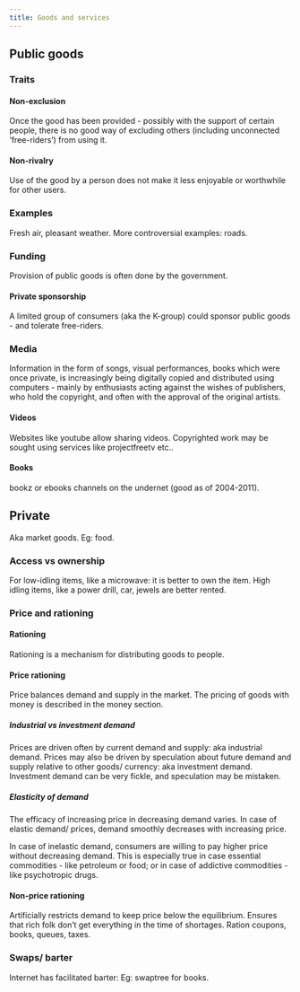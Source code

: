 ```yaml
---
title: Goods and services
---
```


## Public goods

### Traits

#### Non-exclusion

Once the good has been provided - possibly with the support of certain people, there is no good way of excluding others (including unconnected ’free-riders’) from using it.

#### Non-rivalry

Use of the good by a person does not make it less enjoyable or worthwhile for other users.

### Examples

Fresh air, pleasant weather. More controversial examples: roads.

### Funding

Provision of public goods is often done by the government.

#### Private sponsorship

A limited group of consumers (aka the K-group) could sponsor public goods - and tolerate free-riders.

### Media

Information in the form of songs, visual performances, books which were once private, is increasingly being digitally copied and distributed using computers - mainly by enthusiasts acting against the wishes of publishers, who hold the copyright, and often with the approval of the original artists.

#### Videos

Websites like youtube allow sharing videos. Copyrighted work may be sought using services like projectfreetv etc..

#### Books

bookz or ebooks channels on the undernet (good as of 2004-2011).

## Private

Aka market goods. Eg: food.

### Access vs ownership

For low-idling items, like a microwave: it is better to own the item. High idling items, like a power drill, car, jewels are better rented.

### Price and rationing

#### Rationing

Rationing is a mechanism for distributing goods to people.

#### Price rationing

Price balances demand and supply in the market. The pricing of goods with money is described in the money section.

##### Industrial vs investment demand

Prices are driven often by current demand and supply: aka industrial demand. Prices may also be driven by speculation about future demand and supply relative to other goods/ currency: aka investment demand. Investment demand can be very fickle, and speculation may be mistaken.

##### Elasticity of demand

The efficacy of increasing price in decreasing demand varies. In case of elastic demand/ prices, demand smoothly decreases with increasing price.

In case of inelastic demand, consumers are willing to pay higher price without decreasing demand. This is especially true in case essential commodities - like petroleum or food; or in case of addictive commodities - like psychotropic drugs.

#### Non-price rationing

Artificially restricts demand to keep price below the equilibrium. Ensures that rich folk don’t get everything in the time of shortages. Ration coupons, books, queues, taxes.

### Swaps/ barter

Internet has facilitated barter: Eg: swaptree for books.